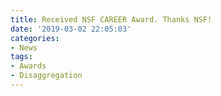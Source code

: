 ```yaml
---
title: Received NSF CAREER Award. Thanks NSF!
date: '2019-03-02 22:05:03'
categories:
- News
tags:
- Awards
- Disaggregation
---
```


